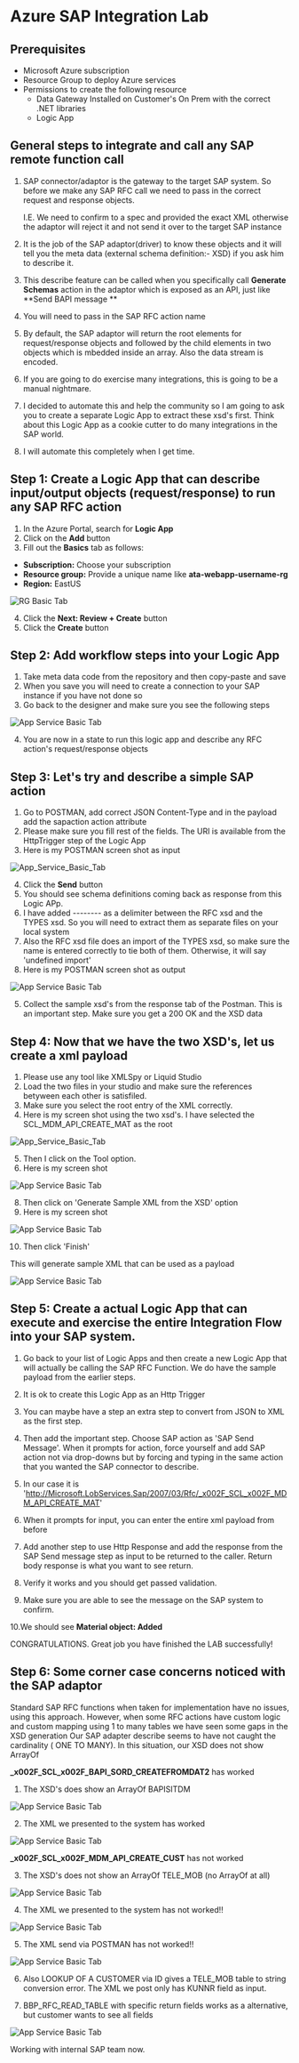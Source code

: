# Azure SAP Integration Lab

## Prerequisites

- Microsoft Azure subscription
- Resource Group to deploy Azure services
- Permissions to create the following resource  
    - Data Gateway Installed on Customer's On Prem with the correct .NET libraries
    - Logic App

## General steps to integrate and call any SAP remote function call

1. SAP connector/adaptor is the gateway to the target SAP system. So before we make any SAP RFC call we need to pass in the correct request and response objects.

   I.E. We need to confirm to a spec and provided the exact XML otherwise the adaptor will reject it and not send it over to the target SAP instance
   
2. It is the job of the SAP adaptor(driver) to know these objects and it will tell you the meta data (external schema definition:- XSD) if you ask him to describe it.
3. This describe feature can be called when you specifically call **Generate Schemas** action in the adaptor which is exposed as an API, just like **Send BAPI message **
4. You will need to pass in the SAP RFC action name
5. By default, the SAP adaptor will return the root elements for request/response objects and followed by the child elements in two objects which is mbedded inside an array.
   Also the data stream is encoded.
7. If you are going to do exercise many integrations, this is going to be a manual nightmare.
8. I decided to automate this and help the community so I am going to ask you to create a separate Logic App to extract these xsd's first. Think about this Logic App as a cookie    cutter to do many integrations in the SAP world.
9. I will automate this completely when I get time.


## Step 1: Create a Logic App that can describe input/output objects (request/response) to run any SAP RFC action
1. In the Azure Portal, search for **Logic App**
2. Click on the **Add** button
3. Fill out the **Basics** tab as follows:
- **Subscription:** Choose your subscription
- **Resource group:** Provide a unique name like **ata-webapp-username-rg**
- **Region:** EastUS

![RG Basic Tab](images/create_logic_app.JPG)  

4. Click the **Next: Review + Create** button
5. Click the **Create** button

## Step 2: Add workflow steps into your Logic App
1. Take meta data code from the repository and then copy-paste and save
2. When you save you will need to create a connection to your SAP instance if you have not done so
3. Go back to the designer and make sure you see the following steps

![App Service Basic Tab](images/GenSchema_LogicApp.JPG)

4. You are now in a state to run this logic app and describe any RFC action's request/response objects 


## Step 3: Let's try and describe a simple SAP action

1. Go to POSTMAN, add correct JSON Content-Type and in the payload add the sapaction action attribute
2. Please make sure you fill rest of the fields. The URI is available from the HttpTrigger step of the Logic App
3. Here is my POSTMAN screen shot as input


![App_Service_Basic_Tab](images/GenSchema_Input_1.JPG)

4. Click the **Send** button
5. You should see schema definitions coming back as response from this Logic APp.
6. I have added -------- as a delimiter between the RFC xsd and the TYPES xsd. So you will need to extract them as separate files on your local system
7. Also the RFC xsd file does an import of the TYPES xsd, so make sure the name is entered correctly to tie both of them. Otherwise, it will say 'undefined import'
7. Here is my POSTMAN screen shot as output

![App Service Basic Tab](images/GenSchema_Output_1.JPG)

5. Collect the sample xsd's from the response tab of the Postman. This is an important step. Make sure you get a 200 OK and the XSD data



## Step 4: Now that we have the two XSD's, let us create a xml payload

1. Please use any tool like XMLSpy or Liquid Studio
2. Load the two files in your studio and make sure the references betyween each other is satisfiled.
3. Make sure you select the root entry of the XML correctly.
4. Here is my screen shot using the two xsd's. I have selected the  SCL_MDM_API_CREATE_MAT as the root


![App_Service_Basic_Tab](images/Liquid_Select_Root_element.JPG)

5. Then I click on the Tool option.
7. Here is my screen shot 

![App Service Basic Tab](images/Liquid_Select_Tool.JPG)

8. Then click on 'Generate Sample XML from the XSD' option
9. Here is my screen shot

![App Service Basic Tab](images/Liquid_Select_Tool_1.JPG)

10. Then click 'Finish'

This will generate sample XML that can be used as a payload

![App Service Basic Tab](images/Material_OK.JPG)




## Step 5: Create a actual Logic App that can execute and exercise the entire Integration Flow into your SAP system.

1. Go back to your list of Logic Apps and then create a new Logic App that will actually be calling the SAP RFC Function.
    We do have the sample payload from the earlier steps.

2. It is ok to create this Logic App as an Http Trigger

3. You can maybe have a step an extra step to convert from JSON to XML as the first step.

4. Then add the important step. Choose SAP action as 'SAP Send Message'. When it prompts for action, force yourself and add SAP action not via drop-downs but by forcing and typing in the same
action that you wanted the SAP connector to describe.

5. In our case it is 'http://Microsoft.LobServices.Sap/2007/03/Rfc/_x002F_SCL_x002F_MDM_API_CREATE_MAT'

6. When it prompts for input, you can enter the entire xml payload from before

7. Add another step to use Http Response and add the response from the SAP Send message step as input to be returned to the caller.
   Return body response is what you want to see return.

8. Verify it works and you should get passed validation.

9. Make sure you are able to see the message on the SAP system to confirm.

10.We should see **Material object: Added**

  CONGRATULATIONS. Great job you have finished the LAB successfully!




## Step 6: Some corner case concerns noticed with the SAP adaptor

Standard SAP RFC functions when taken for implementation have no issues, using this approach.
However, when some RFC actions have custom logic and custom mapping using 1 to many tables we have seen some gaps in the XSD generation
Our SAP adapter describe seems to have not caught the cardinality ( ONE TO MANY). In this situation, our XSD does not show ArrayOf <BAPI list Objects>
    


**_x002F_SCL_x002F_BAPI_SORD_CREATEFROMDAT2** has worked 

1. The XSD's does show an ArrayOf BAPISITDM

![App Service Basic Tab](images/Create-Order-XSD.JPG)


2. The XML we presented to the system has worked


![App Service Basic Tab](images/Create-Order-XML.JPG)




**_x002F_SCL_x002F_MDM_API_CREATE_CUST** has not worked 



3. The XSD's does not show an ArrayOf TELE_MOB (no ArrayOf at all)

![App Service Basic Tab](images/Create-Customer-XSD.JPG)


4. The XML we presented to the system has not worked!!


![App Service Basic Tab](images/Create-Customer-XML.JPG)



5. The XML send via POSTMAN has not worked!!


![App Service Basic Tab](images/FAILS_ON_T_COUNTRY.JPG)


6. Also LOOKUP OF A CUSTOMER via ID gives a TELE_MOB table to string conversion error. The XML we post only has KUNNR field as input.



7. BBP_RFC_READ_TABLE with specific return fields works as a alternative, but customer wants to see all fields


![App Service Basic Tab](images/BBP_RFC_READ_TABLE.JPG)


Working with internal SAP team now.

